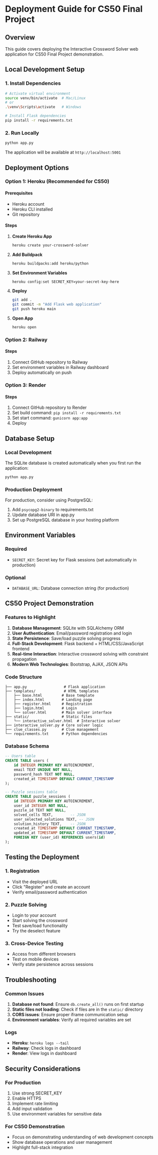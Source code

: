 # Deployment Guide for CS50 Final Project

## Overview
This guide covers deploying the Interactive Crossword Solver web application for CS50 Final Project demonstration.

## Local Development Setup

### 1. Install Dependencies
```bash
# Activate virtual environment
source venv/bin/activate  # Mac/Linux
# or
.\venv\Scripts\activate   # Windows

# Install Flask dependencies
pip install -r requirements.txt
```

### 2. Run Locally
```bash
python app.py
```
The application will be available at `http://localhost:5001`

## Deployment Options

### Option 1: Heroku (Recommended for CS50)

#### Prerequisites
- Heroku account
- Heroku CLI installed
- Git repository

#### Steps
1. **Create Heroku App**
   ```bash
   heroku create your-crossword-solver
   ```

2. **Add Buildpack**
   ```bash
   heroku buildpacks:add heroku/python
   ```

3. **Set Environment Variables**
   ```bash
   heroku config:set SECRET_KEY=your-secret-key-here
   ```

4. **Deploy**
   ```bash
   git add .
   git commit -m "Add Flask web application"
   git push heroku main
   ```

5. **Open App**
   ```bash
   heroku open
   ```

### Option 2: Railway

#### Steps
1. Connect GitHub repository to Railway
2. Set environment variables in Railway dashboard
3. Deploy automatically on push

### Option 3: Render

#### Steps
1. Connect GitHub repository to Render
2. Set build command: `pip install -r requirements.txt`
3. Set start command: `gunicorn app:app`
4. Deploy

## Database Setup

### Local Development
The SQLite database is created automatically when you first run the application:
```bash
python app.py
```

### Production Deployment
For production, consider using PostgreSQL:
1. Add `psycopg2-binary` to requirements.txt
2. Update database URI in app.py
3. Set up PostgreSQL database in your hosting platform

## Environment Variables

### Required
- `SECRET_KEY`: Secret key for Flask sessions (set automatically in production)

### Optional
- `DATABASE_URL`: Database connection string (for production)

## CS50 Project Demonstration

### Features to Highlight
1. **Database Management**: SQLite with SQLAlchemy ORM
2. **User Authentication**: Email/password registration and login
3. **State Persistence**: Save/load puzzle solving progress
4. **Full-Stack Development**: Flask backend + HTML/CSS/JavaScript frontend
5. **Real-time Interaction**: Interactive crossword solving with constraint propagation
6. **Modern Web Technologies**: Bootstrap, AJAX, JSON APIs

### Code Structure
```
├── app.py                 # Flask application
├── templates/             # HTML templates
│   ├── base.html         # Base template
│   ├── index.html        # Landing page
│   ├── register.html     # Registration
│   ├── login.html        # Login
│   └── solver.html       # Main solver interface
├── static/               # Static files
│   └── interactive_solver.html  # Interactive solver
├── interactive_solver.py # Core solver logic
├── clue_classes.py       # Clue management
└── requirements.txt      # Python dependencies
```

### Database Schema
```sql
-- Users table
CREATE TABLE users (
    id INTEGER PRIMARY KEY AUTOINCREMENT,
    email TEXT UNIQUE NOT NULL,
    password_hash TEXT NOT NULL,
    created_at TIMESTAMP DEFAULT CURRENT_TIMESTAMP
);

-- Puzzle sessions table
CREATE TABLE puzzle_sessions (
    id INTEGER PRIMARY KEY AUTOINCREMENT,
    user_id INTEGER NOT NULL,
    puzzle_id TEXT NOT NULL,
    solved_cells TEXT,        -- JSON
    user_selected_solutions TEXT, -- JSON
    solution_history TEXT,    -- JSON
    created_at TIMESTAMP DEFAULT CURRENT_TIMESTAMP,
    updated_at TIMESTAMP DEFAULT CURRENT_TIMESTAMP,
    FOREIGN KEY (user_id) REFERENCES users(id)
);
```

## Testing the Deployment

### 1. Registration
- Visit the deployed URL
- Click "Register" and create an account
- Verify email/password authentication

### 2. Puzzle Solving
- Login to your account
- Start solving the crossword
- Test save/load functionality
- Try the deselect feature

### 3. Cross-Device Testing
- Access from different browsers
- Test on mobile devices
- Verify state persistence across sessions

## Troubleshooting

### Common Issues
1. **Database not found**: Ensure `db.create_all()` runs on first startup
2. **Static files not loading**: Check if files are in the `static/` directory
3. **CORS issues**: Ensure proper iframe communication setup
4. **Environment variables**: Verify all required variables are set

### Logs
- **Heroku**: `heroku logs --tail`
- **Railway**: Check logs in dashboard
- **Render**: View logs in dashboard

## Security Considerations

### For Production
1. Use strong SECRET_KEY
2. Enable HTTPS
3. Implement rate limiting
4. Add input validation
5. Use environment variables for sensitive data

### For CS50 Demonstration
- Focus on demonstrating understanding of web development concepts
- Show database operations and user management
- Highlight full-stack integration 